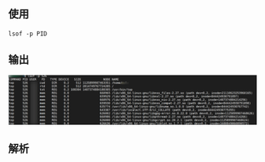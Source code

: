 ## 使用
```
lsof -p PID
```

## 输出
![](https://raw.githubusercontent.com/TDoct/images/master/1649060133_20220404161525641_2937.png)

## 解析
